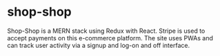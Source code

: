 # shop-shop

Shop-Shop is a MERN stack using Redux with React.  Stripe is used to accept payments on this e-commerce platform.  The site uses PWAs and can track user activity via a signup and log-on and off interface.  